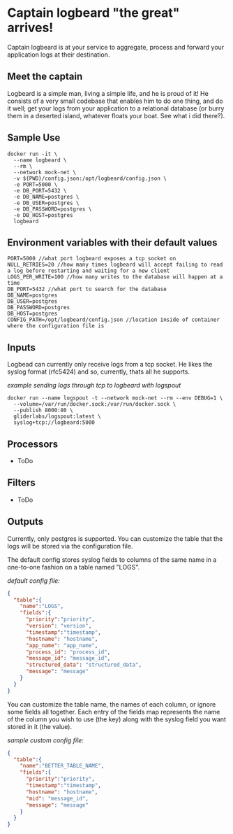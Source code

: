 # Captain logbeard "the great" arrives! 

Captain logbeard is at your service to aggregate, process and forward your application logs at their destination. 

## Meet the captain

Logbeard is a simple man, living a simple life, and he is proud of it! He consists of a very small codebase that enables him to do one thing, and do it well; get your logs from your application to a relational database (or burry them in a deserted island, whatever floats your boat. See what i did there?).

## Sample Use
```
docker run -it \
  --name logbeard \
  --rm \
  --network mock-net \
  -v ${PWD}/config.json:/opt/logbeard/config.json \
  -e PORT=5000 \
  -e DB_PORT=5432 \
  -e DB_NAME=postgres \
  -e DB_USER=postgres \
  -e DB_PASSWORD=postgres \
  -e DB_HOST=postgres
  logbeard
```

## Environment variables with their default values
```
PORT=5000 //what port logbeard exposes a tcp socket on
NULL_RETRIES=20 //how many times logbeard will accept failing to read a log before restarting and waiting for a new client
LOGS_PER_WRITE=100 //how many writes to the database will happen at a time
DB_PORT=5432 //what port to search for the database
DB_NAME=postgres
DB_USER=postgres
DB_PASSWORD=postgres
DB_HOST=postgres
CONFIG_PATH=/opt/logbeard/config.json //location inside of container where the configuration file is
```

## Inputs

Logbead can currently only receive logs from a tcp socket. He likes the syslog format (rfc5424) and so, currently, thats all he supports.

*example sending logs through tcp to logbeard with logspout*
```
docker run --name logspout -t --network mock-net --rm --env DEBUG=1 \
  --volume=/var/run/docker.sock:/var/run/docker.sock \
  --publish 8000:80 \
  gliderlabs/logspout:latest \
  syslog+tcp://logbeard:5000
```

## Processors
* ToDo

## Filters
* ToDo

## Outputs
Currently, only postgres is supported. You can customize the table that the logs will be stored via the configuration file. 

The default config stores syslog fields to columns of the same name in a one-to-one fashion on a table named "LOGS".

*default config file:*
```json
{
  "table":{ 
    "name":"LOGS",
    "fields":{
      "priority":"priority",
      "version": "version",
      "timestamp":"timestamp",
      "hostname": "hostname",
      "app_name": "app_name",
      "process_id": "process_id",
      "message_id": "message_id",
      "structured_data": "structured_data",
      "message": "message"
    }
  }
}
```

You can customize the table name, the names of each column, or ignore some fields all together. Each entry of the fields map represents the name of the column you wish to use (the key) along with the syslog field you want stored in it (the value).

*sample custom config file:*
```json
{
  "table":{ 
    "name":"BETTER_TABLE_NAME",
    "fields":{
      "priority":"priority",
      "timestamp":"timestamp",
      "hostname": "hostname",
      "mid": "message_id",
      "message": "message"
    }
  }
}
```


